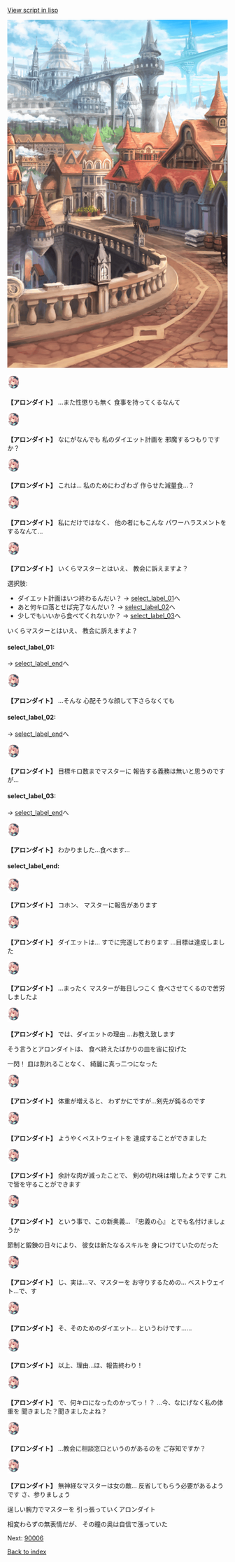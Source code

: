 [View script in lisp](../scripts/10073203.txt)

![town.png](../images/backgrounds/town.png)

<img src="../images/units/100731.png" alt="100731.png" height="34"/>

**【アロンダイト】**
…また性懲りも無く
食事を持ってくるなんて

<img src="../images/units/100731.png" alt="100731.png" height="34"/>

**【アロンダイト】**
なにがなんでも
私のダイエット計画を
邪魔するつもりですか？

<img src="../images/units/100731.png" alt="100731.png" height="34"/>

**【アロンダイト】**
これは…
私のためにわざわざ
作らせた減量食…？

<img src="../images/units/100731.png" alt="100731.png" height="34"/>

**【アロンダイト】**
私にだけではなく、
他の者にもこんな
パワーハラスメントをするなんて…

<img src="../images/units/100731.png" alt="100731.png" height="34"/>

**【アロンダイト】**
いくらマスターとはいえ、
教会に訴えますよ？

選択肢:
- ダイエット計画はいつ終わるんだい？ → [select_label_01](#select_label_01)へ
- あと何キロ落とせば完了なんだい？ → [select_label_02](#select_label_02)へ
- 少しでもいいから食べてくれないか？ → [select_label_03](#select_label_03)へ

いくらマスターとはいえ、
教会に訴えますよ？

#### select_label_01:
 → [select_label_end](#select_label_end)へ

<img src="../images/units/100731.png" alt="100731.png" height="34"/>

**【アロンダイト】**
…そんな
心配そうな顔して下さらなくても

#### select_label_02:
 → [select_label_end](#select_label_end)へ

<img src="../images/units/100731.png" alt="100731.png" height="34"/>

**【アロンダイト】**
目標キロ数までマスターに
報告する義務は無いと思うのですが…

#### select_label_03:
 → [select_label_end](#select_label_end)へ

<img src="../images/units/100731.png" alt="100731.png" height="34"/>

**【アロンダイト】**
わかりました…食べます…

#### select_label_end:

<img src="../images/units/100731.png" alt="100731.png" height="34"/>

**【アロンダイト】**
コホン、
マスターに報告があります

<img src="../images/units/100731.png" alt="100731.png" height="34"/>

**【アロンダイト】**
ダイエットは…
すでに完遂しております
…目標は達成しました

<img src="../images/units/100731.png" alt="100731.png" height="34"/>

**【アロンダイト】**
…まったく
マスターが毎日しつこく
食べさせてくるので苦労しましたよ

<img src="../images/units/100731.png" alt="100731.png" height="34"/>

**【アロンダイト】**
では、ダイエットの理由
…お教え致します

そう言うとアロンダイトは、
食べ終えたばかりの皿を宙に投げた

一閃！
皿は割れることなく、
綺麗に真っ二つになった

<img src="../images/units/100731.png" alt="100731.png" height="34"/>

**【アロンダイト】**
体重が増えると、
わずかにですが…剣先が鈍るのです

<img src="../images/units/100731.png" alt="100731.png" height="34"/>

**【アロンダイト】**
ようやくベストウェイトを
達成することができました

<img src="../images/units/100731.png" alt="100731.png" height="34"/>

**【アロンダイト】**
余計な肉が減ったことで、
剣の切れ味は増したようです
これで皆を守ることができます

<img src="../images/units/100731.png" alt="100731.png" height="34"/>

**【アロンダイト】**
という事で、この新奥義…
『忠義の心』
とでも名付けましょうか

節制と鍛錬の日々により、
彼女は新たなるスキルを
身につけていたのだった

<img src="../images/units/100731.png" alt="100731.png" height="34"/>

**【アロンダイト】**
じ、実は…マ、マスターを
お守りするための…
ベストウェイト…で、す

<img src="../images/units/100731.png" alt="100731.png" height="34"/>

**【アロンダイト】**
そ、そのためのダイエット…
というわけです……

<img src="../images/units/100731.png" alt="100731.png" height="34"/>

**【アロンダイト】**
以上、理由…ほ、報告終わり！

<img src="../images/units/100731.png" alt="100731.png" height="34"/>

**【アロンダイト】**
で、何キロになったのかってっ！？
…今、なにげなく私の体重を
聞きました？聞きましたよね？

<img src="../images/units/100731.png" alt="100731.png" height="34"/>

**【アロンダイト】**
…教会に相談窓口というのがあるのを
ご存知ですか？

<img src="../images/units/100731.png" alt="100731.png" height="34"/>

**【アロンダイト】**
無神経なマスターは女の敵…
反省してもらう必要があるようです
さ、参りましょう

逞しい腕力でマスターを
引っ張っていくアロンダイト

相変わらずの無表情だが、
その瞳の奥は自信で漲っていた

Next: [90006](90006.md)

[Back to index](index.md)

